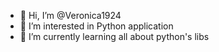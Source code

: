- 👋 Hi, I’m @Veronica1924
- 👀 I’m interested in Python application
- 🌱 I’m currently learning all about python's libs



